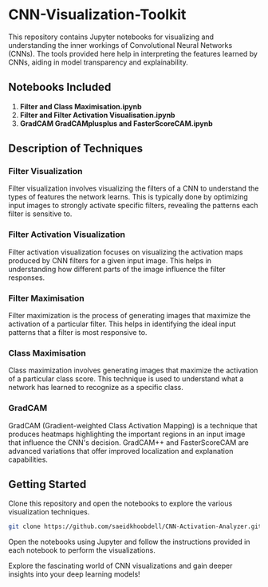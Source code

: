 # CNN-Visualization-Toolkit

This repository contains Jupyter notebooks for visualizing and understanding the inner workings of Convolutional Neural Networks (CNNs). The tools provided here help in interpreting the features learned by CNNs, aiding in model transparency and explainability.

## Notebooks Included
1. **Filter and Class Maximisation.ipynb**
2. **Filter and Filter Activation Visualisation.ipynb**
3. **GradCAM GradCAMplusplus and FasterScoreCAM.ipynb**

## Description of Techniques

### Filter Visualization
Filter visualization involves visualizing the filters of a CNN to understand the types of features the network learns. This is typically done by optimizing input images to strongly activate specific filters, revealing the patterns each filter is sensitive to.

### Filter Activation Visualization
Filter activation visualization focuses on visualizing the activation maps produced by CNN filters for a given input image. This helps in understanding how different parts of the image influence the filter responses.

### Filter Maximisation
Filter maximization is the process of generating images that maximize the activation of a particular filter. This helps in identifying the ideal input patterns that a filter is most responsive to.

### Class Maximisation
Class maximization involves generating images that maximize the activation of a particular class score. This technique is used to understand what a network has learned to recognize as a specific class.

### GradCAM
GradCAM (Gradient-weighted Class Activation Mapping) is a technique that produces heatmaps highlighting the important regions in an input image that influence the CNN's decision. GradCAM++ and FasterScoreCAM are advanced variations that offer improved localization and explanation capabilities.

## Getting Started
Clone this repository and open the notebooks to explore the various visualization techniques.

```sh
git clone https://github.com/saeidkhoobdell/CNN-Activation-Analyzer.git

```

Open the notebooks using Jupyter and follow the instructions provided in each notebook to perform the visualizations.

Explore the fascinating world of CNN visualizations and gain deeper insights into your deep learning models!
